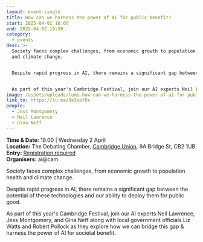 ```yaml
---
layout: event-single
title: How can we harness the power of AI for public benefit?
start: 2025-04-02 18:00
end: 2025-04-02 19:30
category:
  - events
desc: >-
  Society faces complex challenges, from economic growth to population health
  and climate change.


  ​Despite rapid progress in AI, there remains a significant gap between the potential of these technologies and our ability to deploy them for public good. 


  As part of this year's Cambridge Festival, join our AI experts Neil Lawrence, Jess Montgomery, and Gina Neff along with local government officials Liz Watts and Robert Pollock as they explore how we can bridge this gap & harness the power of AI for societal benefit.
image: /assets/uploads/luma-how-can-we-harness-the-power-of-ai-for-public-benefit-1-.png
link_to: https://lu.ma/3e3spf0s
people:
  - Jess Montgomery
  - Neil Lawrence
  - Gina Neff
---
```

**T﻿ime & Date:** 18.00 | Wednesday 2 April\
**Location:** [](https://www.google.com/maps/search/?api=1&query=The%20Keynes%20Library%2C%20Cambridge%20Union%2C%209A%20Bridge%20St%2C%20Cambridge%20CB2%201UB)The Debating Chamber, [Cambridge Union](https://cus.org/the-debating-chamber), 9A Bridge St, CB2 1UB\
**E﻿ntry:** [Registration required](https://lu.ma/3e3spf0s)\
**Organisers:** ai@cam

Society faces complex challenges, from economic growth to population health and climate change.

​Despite rapid progress in AI, there remains a significant gap between the potential of these technologies and our ability to deploy them for public good. 

As part of this year's Cambridge Festival, join our AI experts Neil Lawrence, Jess Montgomery, and Gina Neff along with local government officials Liz Watts and Robert Pollock as they explore how we can bridge this gap & harness the power of AI for societal benefit.